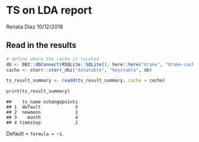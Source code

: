 TS on LDA report
================
Renata Diaz
10/12/2018

Read in the results
-------------------

``` r
# define where the cache is located
db <- DBI::dbConnect(RSQLite::SQLite(), here::here("drake", "drake-cache.sqlite"))
cache <- storr::storr_dbi("datatable", "keystable", db)

ts_result_summary <- readd(ts_result_summary, cache = cache)

print(ts_result_summary)
```

    ##    ts_name nchangepoints
    ## 1  default             5
    ## 2  newmoon             2
    ## 3    month             4
    ## 4 timestep             2

Default = `formula = ~1`.
